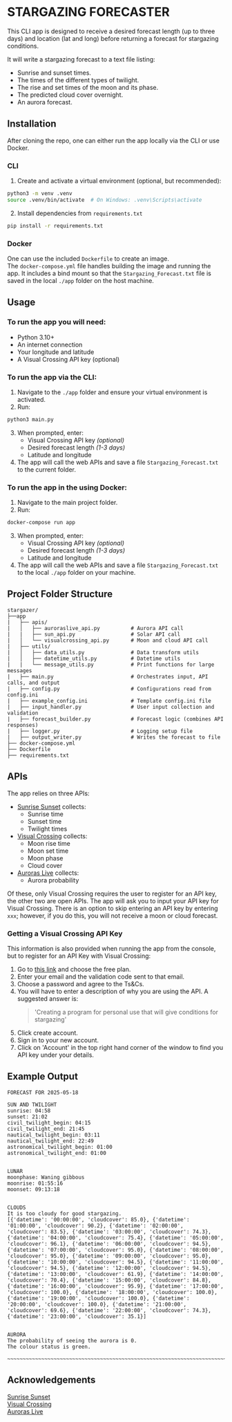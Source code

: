 # STARGAZING FORECASTER

This CLI app is designed to receive a desired forecast length (up to three
days) and location (lat and long) before returning a forecast for stargazing
conditions.

It will write a stargazing forecast to a text file listing:
- Sunrise and sunset times.
- The times of the different types of twilight.
- The rise and set times of the moon and its phase.
- The predicted cloud cover overnight.
- An aurora forecast.

## Installation
After cloning the repo, one can either run the app locally via the CLI or use Docker.

### CLI
1. Create and activate a virtual environment (optional, but recommended):

```bash
python3 -m venv .venv
source .venv/bin/activate  # On Windows: .venv\Scripts\activate
```
2. Install dependencies from `requirements.txt`
```bash
pip install -r requirements.txt
```
### Docker
One can use the included `Dockerfile` to create an image.  
The `docker-compose.yml` file handles building the image and running the app. It includes a bind mount so that the `Stargazing_Forecast.txt` file is saved in the local `./app` folder on the host machine.

## Usage
### To run the app you will need:
- Python 3.10+
- An internet connection
- Your longitude and latitude
- A Visual Crossing API key (optional)

### To run the app via the CLI:
1. Navigate to the `./app` folder and ensure your virtual environment is activated.
2. Run:
```bash
python3 main.py
```
3. When prompted, enter:
    - Visual Crossing API key _(optional)_
    - Desired forecast length _(1-3 days)_
    - Latitude and longitude
4. The app will call the web APIs and save a file `Stargazing_Forecast.txt` to the current folder.

### To run the app in the using Docker:
1. Navigate to the main project folder.
2. Run:
```bash
docker-compose run app
```
3. When prompted, enter:
    - Visual Crossing API key _(optional)_
    - Desired forecast length _(1-3 days)_
    - Latitude and longitude
4. The app will call the web APIs and save a file `Stargazing_Forecast.txt` to the local `./app` folder on your machine.

## Project Folder Structure
```
stargazer/
├──app
|   ├── apis/
|   │   ├── auroraslive_api.py          # Aurora API call
|   |   ├── sun_api.py                  # Solar API call
|   │   └── visualcrossing_api.py       # Moon and cloud API call
|   ├── utils/
|   │   ├── data_utils.py               # Data transform utils
|   │   ├── datetime_utils.py           # Datetime utils
|   |   └── message_utils.py            # Print functions for large messages
|   ├── main.py                         # Orchestrates input, API calls, and output
|   ├── config.py                       # Configurations read from config.ini
|   ├── example_config.ini              # Template config.ini file
|   ├── input_handler.py                # User input collection and validation
|   ├── forecast_builder.py             # Forecast logic (combines API responses)
|   ├── logger.py                       # Logging setup file
|   ├── output_writer.py                # Writes the forecast to file
├── docker-compose.yml
├── Dockerfile
├── requirements.txt
```

## APIs
The app relies on three APIs:
- [Sunrise Sunset](https://sunrise-sunset.org) collects:
    - Sunrise time
    - Sunset time
    - Twilight times
- [Visual Crossing](https://www.visualcrossing.com) collects:
    - Moon rise time
    - Moon set time
    - Moon phase
    - Cloud cover
- [Auroras Live](http://auroraslive.io) collects:
    - Aurora probability

Of these, only Visual Crossing requires the user to register for an API key,
the other two are open APIs. The app will ask you to input your API key for
Visual Crossing. There is an option to skip entering an API key by entering
`xxx`; however, if you do this, you will not receive a moon or cloud forecast.

### Getting a Visual Crossing API Key
This information is also provided when running the app from the console, but to
register for an API Key with Visual Crossing:
1. Go to [this link](https://www.visualcrossing.com/weather-data-editions) and
choose the free plan.
2. Enter your email and the validation code sent to that email.
3. Choose a password and agree to the Ts&Cs.
4. You will have to enter a description of why you are using the API. A
suggested answer is:
    > 'Creating a program for personal use that will give conditions for
    stargazing'
5. Click create account.
6. Sign in to your new account.
7. Click on 'Account' in the top right hand corner of the window to find you
API key under your details.

## Example Output
```
FORECAST FOR 2025-05-18

SUN AND TWILIGHT
sunrise: 04:58
sunset: 21:02
civil_twilight_begin: 04:15
civil_twilight_end: 21:45
nautical_twilight_begin: 03:11
nautical_twilight_end: 22:49
astronomical_twilight_begin: 01:00
astronomical_twilight_end: 01:00


LUNAR
moonphase: Waning gibbous
moonrise: 01:55:16
moonset: 09:13:18


CLOUDS
It is too cloudy for good stargazing.
[{'datetime': '00:00:00', 'cloudcover': 85.0}, {'datetime': '01:00:00', 'cloudcover': 90.2}, {'datetime': '02:00:00', 'cloudcover': 83.5}, {'datetime': '03:00:00', 'cloudcover': 74.3}, {'datetime': '04:00:00', 'cloudcover': 75.4}, {'datetime': '05:00:00', 'cloudcover': 96.1}, {'datetime': '06:00:00', 'cloudcover': 94.5}, {'datetime': '07:00:00', 'cloudcover': 95.0}, {'datetime': '08:00:00', 'cloudcover': 95.0}, {'datetime': '09:00:00', 'cloudcover': 95.0}, {'datetime': '10:00:00', 'cloudcover': 94.5}, {'datetime': '11:00:00', 'cloudcover': 94.5}, {'datetime': '12:00:00', 'cloudcover': 94.5}, {'datetime': '13:00:00', 'cloudcover': 61.9}, {'datetime': '14:00:00', 'cloudcover': 70.4}, {'datetime': '15:00:00', 'cloudcover': 84.8}, {'datetime': '16:00:00', 'cloudcover': 95.9}, {'datetime': '17:00:00', 'cloudcover': 100.0}, {'datetime': '18:00:00', 'cloudcover': 100.0}, {'datetime': '19:00:00', 'cloudcover': 100.0}, {'datetime': '20:00:00', 'cloudcover': 100.0}, {'datetime': '21:00:00', 'cloudcover': 69.6}, {'datetime': '22:00:00', 'cloudcover': 74.3}, {'datetime': '23:00:00', 'cloudcover': 35.1}]


AURORA
The probability of seeing the aurora is 0.
The colour status is green.

~~~~~~~~~~~~~~~~~~~~~~~~~~~~~~~~~~~~~~~~~~~~~~~~~~~~~~~~~~~~~~~~~~~~~~~~~~~

```


## Acknowledgements
[Sunrise Sunset](https://sunrise-sunset.org)  
[Visual Crossing](https://www.visualcrossing.com)  
[Auroras Live](http://auroraslive.io)  